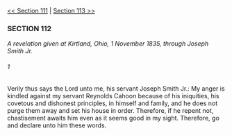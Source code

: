 [<< Section 111](Section%20111)  |  [Section 113 >>](Section%20113)

### SECTION 112

*A revelation given at Kirtland, Ohio, 1 November 1835, through Joseph Smith Jr.*

###### 1
Verily thus says the Lord unto me, his servant Joseph Smith Jr.: My anger is kindled against my servant Reynolds Cahoon because of his iniquities, his covetous and dishonest principles, in himself and family, and he does not purge them away and set his house in order. Therefore, if he repent not, chastisement awaits him even as it seems good in my sight. Therefore, go and declare unto him these words.
